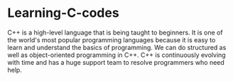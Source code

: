 # Learning-C-codes
C++ is a high-level language that is being taught to beginners. It is one of the world's most popular programming languages because it is easy to learn and understand the basics of programming. We can do structured as well as object-oriented programming in C++. C++  is continuously evolving with time and has a huge support team to resolve programmers who need help.
